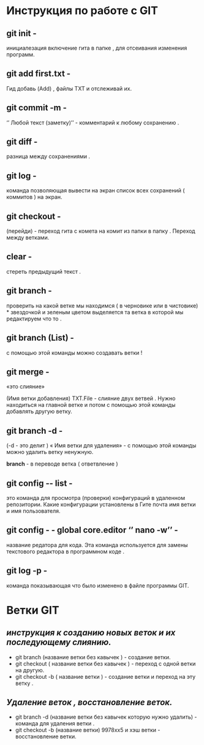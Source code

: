 # Инструкция по работе с GIT 

## git init - 
инициалезация включение гита в папке , для отсеивания изменения программ.

## git add first.txt -
 Гид добавь (Add) , файлы ТХТ и отслеживай их.

## git commit -m -
‘’ Любой текст (заметку)’’ - комментарий к любому сохранению .

## git diff - 
разница между сохранениями .

## git log - 
команда позволяющая вывести на экран список всех сохранений ( коммитов ) на экран.

## git checkout - 
(перейди) - переход гита с комета на комит из папки в папку . Переход между ветками.

## clear - 
стереть предыдущий текст .

## git branch - 
проверить на какой ветке мы находимся ( в черновике или в чистовике) * звездочкой и зеленым цветом выделяется та ветка в которой мы редактируем что то .

## git branch (List) - 
с помощью этой команды можно создавать ветки !

## git merge - 
«это слияние» 

(Имя ветки добавления) TXT.File - слияние двух ветвей . Нужно находиться на главной ветке и потом с помощью этой команды добавлять другую ветку.

## git branch -d - 
(-d - это делит ) « Имя ветки для удаления» - с помощью этой команды можно удалить ветку ненужную.

**branch**  - в переводе ветка ( ответвление )

## git config -- list -
 это команда для просмотра (проверки) конфигураций в удаленном репозитории. Какие конфигурации установлены в Гите почта имя ветки и имя пользователя.

## git config - - global core.editor ‘’ nano -w’’ -
 название редатора для кода. Эта команда используется для замены текстового редактора в программном коде .

## git log -p - 
команда показывающая что было изменено в файле программы GIT.


# Ветки GIT 
## *инструкция к созданию новых веток и их последующему слиянию.*

- git branch (название ветки без кавычек ) - создание ветки.
 - git checkout ( название ветки без кавычек ) - переход с одной ветки на другую.
 - git checkout -b ( название ветки ) - создание ветки и переход на эту ветку .

 ## *Удаление веток , восстановление веток.*

 

 - git branch -d (название ветки без кавычек которую нужно удалить) - команда для удаления ветки .
 - git checkout -b (название ветки) 9978хх5 и хэш ветки - восстановление ветки.
